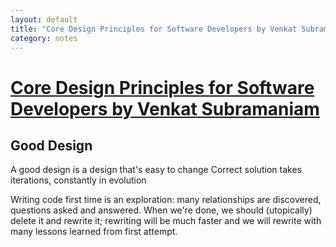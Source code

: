 ```yaml
---
layout: default
title: "Core Design Principles for Software Developers by Venkat Subramaniam [Talk]"
category: notes
---
```


# [Core Design Principles for Software Developers by Venkat Subramaniam](https://www.youtube.com/watch?v=llGgO74uXMI)

## Good Design
A good design is a design that's easy to change
Correct solution takes iterations, constantly in evolution

Writing code first time is an exploration: many relationships are discovered, questions asked and answered.
When we're done, we should (utopically) delete it and rewrite it; rewriting will be much faster and we will rewrite with many lessons learned from first attempt.

